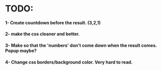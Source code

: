 # TODO:

#### 1- Create countdown before the result. (3,2,1)
#### 2- make the css cleaner and better.
#### 3- Make so that the 'numbers' don't come down when the result comes. Popup maybe?
#### 4- Change css borders/background color. Very hard to read.